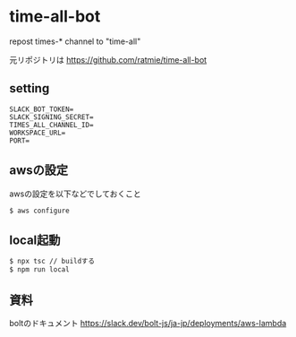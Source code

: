 # time-all-bot
repost times-* channel to "time-all"

元リポジトリは
https://github.com/ratmie/time-all-bot

## setting

```
SLACK_BOT_TOKEN=
SLACK_SIGNING_SECRET= 
TIMES_ALL_CHANNEL_ID=
WORKSPACE_URL=
PORT=
```
## awsの設定

awsの設定を以下などでしておくこと
```
$ aws configure
```

## local起動

```sh
$ npx tsc // buildする
$ npm run local
```


## 資料

boltのドキュメント
https://slack.dev/bolt-js/ja-jp/deployments/aws-lambda

